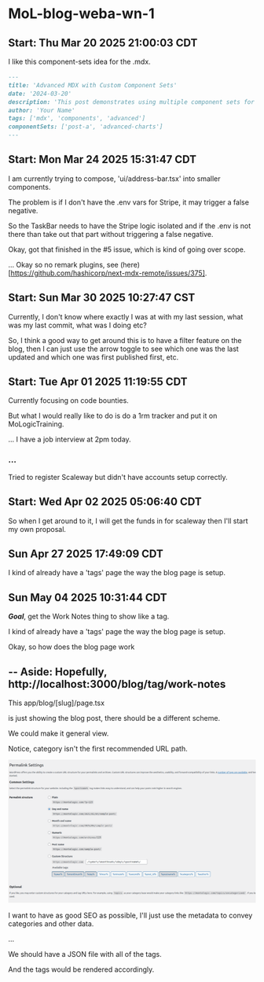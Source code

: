 # MoL-blog-weba-wn-1

## Start: Thu Mar 20 2025 21:00:03 CDT

I like this component-sets idea for the .mdx.

```md
---
title: 'Advanced MDX with Custom Component Sets'
date: '2024-03-20'
description: 'This post demonstrates using multiple component sets for rich content'
author: 'Your Name'
tags: ['mdx', 'components', 'advanced']
componentSets: ['post-a', 'advanced-charts']
---
```

## Start: Mon Mar 24 2025 15:31:47 CDT

I am currently trying to compose, 'ui/address-bar.tsx' into smaller components.

The problem is if I don't have the .env vars for Stripe, it may trigger a false negative.

So the TaskBar needs to have the Stripe logic isolated and if the .env is not there than take out that part without triggering a false negative.

Okay, got that finished in the #5 issue, which is kind of going over scope. 

... Okay so no remark plugins, see (here)[https://github.com/hashicorp/next-mdx-remote/issues/375].

## Start: Sun Mar 30 2025 10:27:47 CST

Currently, I don't know where exactly I was at with my last session, what was my last commit, what was I doing etc? 

So, I think a good way to get around this is to have a filter feature on the blog, then I can just use the arrow toggle to see which one was the last updated and which one was first published first, etc.


## Start: Tue Apr 01 2025 11:19:55 CDT

Currently focusing on code bounties. 

But what I would really like to do is do a 1rm tracker and put it on MoLogicTraining.

... I have a job interview at 2pm today. 


### ... 

Tried to register Scaleway but didn't have accounts setup correctly. 


## Start: Wed Apr 02 2025 05:06:40 CDT

So when I get around to it, I will get the funds in for scaleway then I'll start my own proposal. 


## Sun Apr 27 2025 17:49:09 CDT


I kind of already have a 'tags' page the way the blog page is setup.

## Sun May 04 2025 10:31:44 CDT

***Goal***, get the Work Notes thing to show like a tag.

I kind of already have a 'tags' page the way the blog page is setup.

Okay, so how does the blog page work 

--
Aside:
Hopefully, 
http://localhost:3000/blog/tag/work-notes
--


This 
app/blog/[slug]/page.tsx

is just showing the blog post, there should be a different scheme. 

We could make it general view.

Notice, category isn't the first recommended URL path. 

![WordPress photo](media/image.png)


I want to have as good SEO as possible, I'll just use the metadata to convey categories and other data. 


...


We should have a JSON file with all of the tags. 

And the tags would be rendered accordingly.


